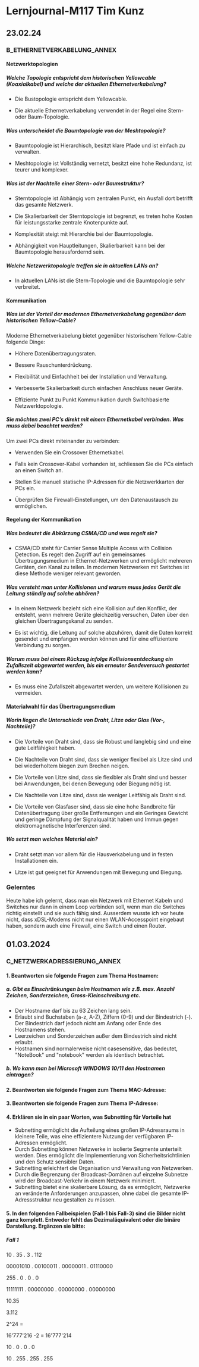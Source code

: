 # Lernjournal-M117 Tim Kunz

## 23.02.24

### B_ETHERNETVERKABELUNG_ANNEX

#### Netzwerktopologien

##### Welche Topologie entspricht dem historischen Yellowcable (Koaxialkabel) und welche der aktuellen Ethernetverkabelung?

- Die Bustopologie entspricht dem Yellowcable.

- Die aktuelle Ethernetverkabelung verwendet in der Regel eine Stern- oder Baum-Topologie.

##### Was unterscheidet die Baumtopologie von der Meshtopologie?

- Baumtopologie ist Hierarchisch, besitzt klare Pfade und ist einfach zu verwalten.

- Meshtopologie ist Vollständig vernetzt, besitzt eine hohe Redundanz, ist teurer und komplexer.

##### Was ist der Nachteile einer Stern- oder Baumstruktur?

- Sterntopologie ist Abhängig vom zentralen Punkt, ein Ausfall dort betrifft das gesamte Netzwerk.

- Die Skalierbarkeit der Sterntopologie ist begrenzt, es treten hohe Kosten für leistungsstarke zentrale Knotenpunkte auf.

- Komplexität steigt mit Hierarchie bei der Baumtopologie.

- Abhängigkeit von Hauptleitungen, Skalierbarkeit kann bei der Baumtopologie herausfordernd sein.

##### Welche Netzwerktopologie treffen sie in aktuellen LANs an?

- In aktuellen LANs ist die Stern-Topologie und die Baumtopologie sehr verbreitet.

#### Kommunikation

##### Was ist der Vorteil der modernen Ethernetverkabelung gegenüber dem historischen Yellow-Cable?

Moderne Ethernetverkabelung bietet gegenüber historischem Yellow-Cable folgende Dinge:

- Höhere Datenübertragungsraten.

- Bessere Rauschunterdrückung.

- Flexibilität und Einfachheit bei der Installation und Verwaltung.

- Verbesserte Skalierbarkeit durch einfachen Anschluss neuer Geräte.

- Effiziente Punkt zu Punkt Kommunikation durch Switchbasierte Netzwerktopologie.

##### Sie möchten zwei PC’s direkt mit einem Ethernetkabel verbinden. Was muss dabei beachtet werden?

Um zwei PCs direkt miteinander zu verbinden:

- Verwenden Sie ein Crossover Ethernetkabel.

- Falls kein Crossover-Kabel vorhanden ist, schliessen Sie die PCs einfach an einen Switch an.

- Stellen Sie manuell statische IP-Adressen für die Netzwerkkarten der PCs ein.

- Überprüfen Sie Firewall-Einstellungen, um den Datenaustausch zu ermöglichen.

#### Regelung der Kommunikation

##### Was bedeutet die Abkürzung CSMA/CD und was regelt sie?

- CSMA/CD steht für Carrier Sense Multiple Access with Collision Detection. Es regelt den Zugriff auf ein gemeinsames Übertragungsmedium in Ethernet-Netzwerken und ermöglicht mehreren Geräten, den Kanal zu teilen. In modernen Netzwerken mit Switches ist diese Methode weniger relevant geworden.

##### Was versteht man unter Kollisionen und warum muss jedes Gerät die Leitung ständig auf solche abhören?

- In einem Netzwerk bezieht sich eine Kollision auf den Konflikt, der entsteht, wenn mehrere Geräte gleichzeitig versuchen, Daten über den gleichen Übertragungskanal zu senden.

- Es ist wichtig, die Leitung auf solche abzuhören, damit die Daten korrekt gesendet und empfangen werden können und für eine effizientere Verbindung zu sorgen.

##### Warum muss bei einem Rückzug infolge Kollisionsentdeckung ein Zufallszeit abgewartet werden, bis ein erneuter Sendeversuch gestartet werden kann?

- Es muss eine Zufallszeit abgewartet werden, um weitere Kollisionen zu vermeiden.

#### Materialwahl für das Übertragungsmedium

##### Worin liegen die Unterschiede von Draht, Litze oder Glas (Vor-, Nachteile)?

- Die Vorteile von Draht sind, dass sie Robust und langlebig sind und eine gute Leitfähigkeit haben.
- Die Nachteile von Draht sind, dass sie weniger flexibel als Litze sind und bei wiederholtem biegen zum Brechen neigen.

- Die Vorteile von Litze sind, dass sie flexibler als Draht sind und besser bei Anwendungen, bei denen Bewegung oder Biegung nötig ist.
- Die Nachteile von Litze sind, dass sie weniger Leitfähig als Draht sind.

- Die Vorteile von Glasfaser sind, dass sie eine hohe Bandbreite für Datenübertragung über große Entfernungen und ein Geringes Gewicht und geringe Dämpfung der Signalqualität haben und Immun gegen elektromagnetische Interferenzen sind.

##### Wo setzt man welches Material ein?

- Draht setzt man vor allem für die Hausverkabelung und in festen Installationen ein.

- Litze ist gut geeignet für Anwendungen mit Bewegung und Biegung.

### Gelerntes

Heute habe ich gelernt, dass man ein Netzwerk mit Ethernet Kabeln und Switches nur dann in einem Loop verbinden soll, wenn man die Switches richtig einstellt und sie auch fähig sind. Ausserdem wusste ich vor heute nicht, dass xDSL-Modems nicht nur einen WLAN-Accesspoint eingebaut haben, sondern auch eine Firewall, eine Switch und einen Router.

## 01.03.2024

### C_NETZWERKADRESSIERUNG_ANNEX

#### 1. Beantworten sie folgende Fragen zum Thema Hostnamen:

##### a. Gibt es Einschränkungen beim Hostnamen wie z.B. max. Anzahl Zeichen, Sonderzeichen, Gross-Kleinschreibung etc.

- Der Hostname darf bis zu 63 Zeichen lang sein.
- Erlaubt sind Buchstaben (a-z, A-Z), Ziffern (0-9) und der Bindestrich (-). Der Bindestrich darf jedoch nicht am Anfang oder Ende des Hostnamens stehen.
- Leerzeichen und Sonderzeichen außer dem Bindestrich sind nicht erlaubt.
- Hostnamen sind normalerweise nicht casesensitive, das bedeutet, "NoteBook" und "notebook" werden als identisch betrachtet.

##### b. Wo kann man bei Microsoft WINDOWS 10/11 den Hostnamen eintragen?

#### 2. Beantworten sie folgende Fragen zum Thema MAC-Adresse:

#### 3. Beantworten sie folgende Fragen zum Thema IP-Adresse:

#### 4. Erklären sie in ein paar Worten, was Subnetting für Vorteile hat

- Subnetting ermöglicht die Aufteilung eines großen IP-Adressraums in kleinere Teile, was eine effizientere Nutzung der verfügbaren IP-Adressen ermöglicht.
- Durch Subnetting können Netzwerke in isolierte Segmente unterteilt werden. Dies ermöglicht die Implementierung von Sicherheitsrichtlinien und den Schutz sensibler Daten.
- Subnetting erleichtert die Organisation und Verwaltung von Netzwerken.
- Durch die Begrenzung der Broadcast-Domänen auf einzelne Subnetze wird der Broadcast-Verkehr in einem Netzwerk minimiert.
- Subnetting bietet eine skalierbare Lösung, da es ermöglicht, Netzwerke an veränderte Anforderungen anzupassen, ohne dabei die gesamte IP-Adressstruktur neu gestalten zu müssen.

#### 5. In den folgenden Fallbeispielen (Fall-1 bis Fall-3) sind die Bilder nicht ganz komplett. Entweder fehlt das Dezimaläquivalent oder die binäre Darstellung. Ergänzen sie bitte:

##### Fall 1

   10    .    35    .     3    .   112
   
00001010 . 00100011 . 00000011 . 01110000

   255   .    0     .    0     .    0
   
11111111 . 00000000 . 00000000 . 00000000

10.35

3.112

2^24 = 

16'777'216 -2 = 16'777'214

10 .  0  .  0  .  0

10 . 255 . 255 . 255
